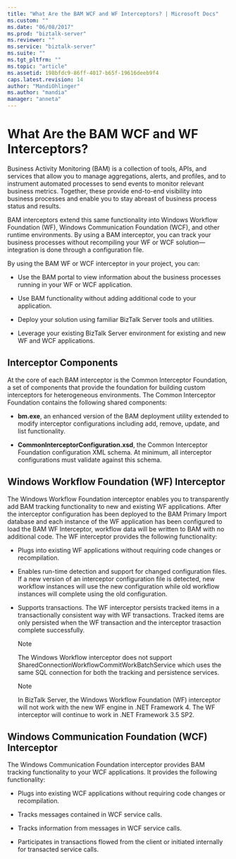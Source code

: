 ```yaml
---
title: "What Are the BAM WCF and WF Interceptors? | Microsoft Docs"
ms.custom: ""
ms.date: "06/08/2017"
ms.prod: "biztalk-server"
ms.reviewer: ""
ms.service: "biztalk-server"
ms.suite: ""
ms.tgt_pltfrm: ""
ms.topic: "article"
ms.assetid: 198bfdc9-86ff-4017-b65f-19616deeb9f4
caps.latest.revision: 14
author: "MandiOhlinger"
ms.author: "mandia"
manager: "anneta"
---
```

# What Are the BAM WCF and WF Interceptors?
Business Activity Monitoring (BAM) is a collection of tools, APIs, and services that allow you to manage aggregations, alerts, and profiles, and to instrument automated processes to send events to monitor relevant business metrics. Together, these provide end-to-end visibility into business processes and enable you to stay abreast of business process status and results.  
  
 BAM interceptors extend this same functionality into Windows Workflow Foundation (WF), Windows Communication Foundation (WCF), and other runtime environments. By using a BAM interceptor, you can track your business processes without recompiling your WF or WCF solution—integration is done through a configuration file.  
  
 By using the BAM WF or WCF interceptor in your project, you can:  
  
-   Use the BAM portal to view information about the business processes running in your WF or WCF application.  
  
-   Use BAM functionality without adding additional code to your application.  
  
-   Deploy your solution using familiar BizTalk Server tools and utilities.  
  
-   Leverage your existing BizTalk Server environment for existing and new WF and WCF applications.  
  
## Interceptor Components  
 At the core of each BAM interceptor is the Common Interceptor Foundation, a set of components that provide the foundation for building custom interceptors for heterogeneous environments. The Common Interceptor Foundation contains the following shared components:  
  
-   **bm.exe**, an enhanced version of the BAM deployment utility extended to modify interceptor configurations including add, remove, update, and list functionality.  
  
-   **CommonInterceptorConfiguration.xsd**, the Common Interceptor Foundation configuration XML schema. At minimum, all interceptor configurations must validate against this schema.  
  
## Windows Workflow Foundation (WF) Interceptor  
 The Windows Workflow Foundation interceptor enables you to transparently add BAM tracking functionality to new and existing WF applications. After the interceptor configuration has been deployed to the BAM Primary Import database and each instance of the WF application has been configured to load the BAM WF Interceptor, workflow data will be written to BAM with no additional code. The WF interceptor provides the following functionality:  
  
-   Plugs into existing WF applications without requiring code changes or recompilation.  
  
-   Enables run-time detection and support for changed configuration files. If a new version of an interceptor configuration file is detected, new workflow instances will use the new configuration while old workflow instances will complete using the old configuration.  
  
-   Supports transactions. The WF interceptor persists tracked items in a transactionally consistent way with WF transactions. Tracked items are only persisted when the WF transaction and the interceptor trasaction complete successfully.  
  
    > [!NOTE]
    >  The Windows Workflow interceptor does not support SharedConnectionWorkflowCommitWorkBatchService which uses the same SQL connection for both the tracking and persistence services.  
  
    > [!NOTE]
    >  In BizTalk Server, the Windows Workflow Foundation (WF) interceptor will not work with the new WF engine in .NET Framework 4. The WF interceptor will continue to work in .NET Framework 3.5 SP2.  
  
## Windows Communication Foundation (WCF) Interceptor  
 The Windows Communication Foundation interceptor provides BAM tracking functionality to your WCF applications. It provides the following functionality:  
  
-   Plugs into existing WCF applications without requiring code changes or recompilation.  
  
-   Tracks messages contained in WCF service calls.  
  
-   Tracks information from messages in WCF service calls.  
  
-   Participates in transactions flowed from the client or initiated internally for transacted service calls.